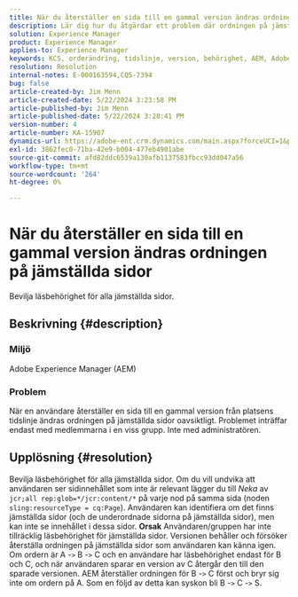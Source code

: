 ```yaml
---
title: När du återställer en sida till en gammal version ändras ordningen på jämställda sidor
description: Lär dig hur du åtgärdar ett problem där ordningen på jämställda sidor ändras oavsiktligt när en användare återställer en sida till en gammal version från webbplatsens tidslinje.
solution: Experience Manager
product: Experience Manager
applies-to: Experience Manager
keywords: KCS, orderändring, tidslinje, version, behörighet, AEM, Adobe Experience Manager, jämställd sida, återställning, felsökning
resolution: Resolution
internal-notes: E-000163594,CQ5-7394
bug: false
article-created-by: Jim Menn
article-created-date: 5/22/2024 3:23:58 PM
article-published-by: Jim Menn
article-published-date: 5/22/2024 3:28:41 PM
version-number: 4
article-number: KA-15907
dynamics-url: https://adobe-ent.crm.dynamics.com/main.aspx?forceUCI=1&pagetype=entityrecord&etn=knowledgearticle&id=ad7ff04c-4f18-ef11-9f8a-6045bd006268
exl-id: 3862fec0-71ba-42e9-b004-477eb4901abe
source-git-commit: afd82ddc6539a130afb1137583fbcc93dd047a56
workflow-type: tm+mt
source-wordcount: '264'
ht-degree: 0%

---
```


# När du återställer en sida till en gammal version ändras ordningen på jämställda sidor


Bevilja läsbehörighet för alla jämställda sidor.

## Beskrivning {#description}


### <b>Miljö</b>

Adobe Experience Manager (AEM)



### <b>Problem</b>

När en användare återställer en sida till en gammal version från platsens tidslinje ändras ordningen på jämställda sidor oavsiktligt. Problemet inträffar endast med medlemmarna i en viss grupp. Inte med administratören.


## Upplösning {#resolution}


Bevilja läsbehörighet för alla jämställda sidor. Om du vill undvika att användaren ser sidinnehållet som inte är relevant lägger du till *Neka* av `jcr;all rep:glob=*/jcr:content/*` på varje nod på samma sida (noden `sling:resourceType = cq:Page`). Användaren kan identifiera om det finns jämställda sidor (och de underordnade sidorna på jämställda sidor), men kan inte se innehållet i dessa sidor.
<b>Orsak</b>
Användaren/gruppen har inte tillräcklig läsbehörighet för jämställda sidor. Versionen behåller och försöker återställa ordningen på jämställda sidor som användaren kan känna igen. Om ordern är A -`>`  B -`>`  C och en användare har läsbehörighet endast för B och C, och när användaren sparar en version av C återgår den till den sparade versionen. AEM återställer ordningen för B -`>`  C först och bryr sig inte om ordern på A. Som en följd av detta kan syskon bli B -`>`  C -`>`  S.
